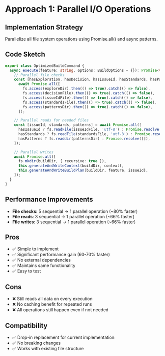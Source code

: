 # Approach 1: Parallel I/O Operations

## Implementation Strategy
Parallelize all file system operations using Promise.all() and async patterns.

## Code Sketch

```typescript
export class OptimizedBuildCommand {
  async execute(feature: string, options: BuildOptions = {}): Promise<void> {
    // Parallel file checks
    const [hasExploration, hasDecision, hasIssueId, hasStandards, hasPatterns] =
      await Promise.all([
        fs.access(exploreDir).then(() => true).catch(() => false),
        fs.access(decisionFile).then(() => true).catch(() => false),
        fs.access(issueIdFile).then(() => true).catch(() => false),
        fs.access(standardsFile).then(() => true).catch(() => false),
        fs.access(patternsDir).then(() => true).catch(() => false),
      ]);

    // Parallel reads for needed files
    const [issueId, standards, patterns] = await Promise.all([
      hasIssueId ? fs.readFile(issueIdFile, 'utf-8') : Promise.resolve(null),
      hasStandards ? fs.readFile(standardsFile, 'utf-8') : Promise.resolve(null),
      hasPatterns ? fs.readdir(patternsDir) : Promise.resolve([]),
    ]);

    // Parallel writes
    await Promise.all([
      fs.mkdir(buildDir, { recursive: true }),
      this.generateAndWriteContext(buildDir, context),
      this.generateAndWriteBuildPlan(buildDir, feature, issueId),
    ]);
  }
}
```

## Performance Improvements
- **File checks**: 5 sequential → 1 parallel operation (~80% faster)
- **File reads**: 3 sequential → 1 parallel operation (~66% faster)
- **File writes**: 3 sequential → 1 parallel operation (~66% faster)

## Pros
- ✅ Simple to implement
- ✅ Significant performance gain (60-70% faster)
- ✅ No external dependencies
- ✅ Maintains same functionality
- ✅ Easy to test

## Cons
- ❌ Still reads all data on every execution
- ❌ No caching benefit for repeated runs
- ❌ All operations still happen even if not needed

## Compatibility
- ✅ Drop-in replacement for current implementation
- ✅ No breaking changes
- ✅ Works with existing file structure